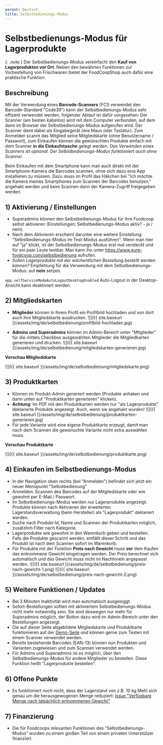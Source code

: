```yaml
---
parent: Deutsch
title: Selbstbedienungs-Modus
---
```


# Selbstbedienungs-Modus für Lagerprodukte

{: .note }
Der Selbstbedienungs-Modus vereinfacht den **Kauf von Lagerprodukten vor Ort**. Neben den bewährten Funktionen zur Vorbestellung von Frischwaren bietet der FoodCoopShop auch dafür eine praktische Funktion.

## Beschreibung

Mit der Verwendung eines **Barcode-Scanners** (FCS verwendet den Barcode-Standard "Code39") kann der Selbstbedienungs-Modus sehr effizent verwendet werden, folgender Ablauf ist dafür vorgesehen:
Der Scanner (am besten kabellos) wird mit dem Computer verbunden, auf dem dann im Browser der Selbstbedienungs-Modus aufgerufen wird. Der Scanner dient dabei als Eingabegerät (wie Maus oder Tastatur). Zum Anmelden scannt das Mitglied seine Mitgliedskarte (ohne Benutzername / Passwort), zum Einkaufen können die gewünschten Produkte einfach mit dem Scanner **in die Einkaufstasche** gelegt werden. *Das Verwenden eines Scanners ist optional. Der Selbstbedienungs-Modus funktioniert auch ohne Scanner.*

Beim Einkaufen mit dem Smartphone kann man auch direkt mit der Smartphone-Kamera die Barcodes scannen, ohne sich dazu eine App installieren zu müssen. Dazu muss im Profil das Häkchen bei "Ich möchte die Kamera meines Smartphones zum Scannen der Barcodes benutzen." angehakt werden und beim Scannen dann der Kamera-Zugriff freigegeben werden.

## 1) Aktivierung / Einstellungen
* Superadmins können den Selbstbedienungs-Modus für ihre Foodcoop selbst aktivieren (Einstellungen: Selbstbedienungs-Modus aktiv? - ja / nein).
* Nach dem Aktivieren erscheint darunter eine weitere Einstellung: "Selbstbedienungs-Modus im Test-Modus ausführen". Wenn man hier auf "ja" klickt, ist der Selbstbedienungs-Modus erst mal versteckt und für ein paar Leute testbar. Man kann ihn unter https://www.eure-foodcoop.com/selbstbedienung aufrufen.
* *Sollen Lagerprodukte mit der wöchentlichen Bestellung bestellt werden können?* Empfehlung für die Verwendung mit dem Selbstbedienungs-Modus: auf **nein** setzen.

`app.selfServiceModeAutoLogoutDesktopEnabled` Auto-Logout in der Desktop-Ansicht kann deaktiviert werden.

## 2) Mitgliedskarten
* **Mitglieder** können in ihrem Profil ein Profilbild hochladen und von dort auch ihre Mitgliedskarte ausdrucken.
![]({{ site.baseurl }}/assets/img/de/selbstbedienung/profilbild-hochladen.jpg)

* **Admins und Superadmins** können im Admin-Bereich unter "Mitglieder" für die mittels Checkbox ausgewählten Mitglieder die Mitgliedkarten generieren und drucken.
![]({{ site.baseurl }}/assets/img/de/selbstbedienung/mitgliedskarten-generieren.jpg)

**Vorschau Mitgliedskarte**

![]({{ site.baseurl }}/assets/img/de/selbstbedienung/mitgliedskarte.png)

## 3) Produktkarten
* Können im Produkt-Admin generiert werden (Produkte anhaken und dann unten auf "Produktkarten generieren" klicken).
* **Achtung**: Im PDF mit den Produktkarten werden nur "als Lagerprodukte" deklarierte Produkte angezeigt. Auch, wenn sie angehakt wurden!
![]({{ site.baseurl }}/assets/img/de/selbstbedienung/produktkarten-generieren.jpg)
* Für jede Variante wird eine eigene Produktkarte erzeugt, damit man nach dem Scannen die gewünschte Variante nicht extra auswählen muss.

**Vorschau Produktkarte**

![]({{ site.baseurl }}/assets/img/de/selbstbedienung/produktkarte.png)


## 4) Einkaufen im Selbstbedienungs-Modus
* In der Navigation oben rechts (bei "Anmelden") befindet sich jetzt ein neuer Menüpunkt "Selbstbedienung"
* Anmelden: Scannen des Barcodes auf der Mitgliedskarte oder wie gewohnt per E-Mail / Passwort.
* Im Selbstbedienungs-Modus werden nur Lagerprodukte angezeigt. Produkte können nach Aktivieren der erweiterten Lagerstandsverwaltung (beim Hersteller) als "Lagerprodukt" deklariert werden.
* Suche nach Produkt-Id, Name und Scannen der Produktkarten möglich, zusätzlich Filter nach Kategorie.
* Lagerprodukte wie gewohnt in den Warenkorb geben und bestellen. Falls die Produkte gescannt werden, entfällt dieser Schritt und das Produkt ist nach dem Scannen sofort im Warenkorb.
* Für Produkte mit der Funktion **Preis nach Gewicht** muss **vor** dem Kaufen das entnommene Gewicht eingetragen werden. Der Preis berechnet sich automatisch und das Gewicht muss nicht im Nachhinein angepasst werden.
![]({{ site.baseurl }}/assets/img/de/selbstbedienung/preis-nach-gewicht-1.png)
![]({{ site.baseurl }}/assets/img/de/selbstbedienung/preis-nach-gewicht-2.png)


## 5) Weitere Funktionen / Updates
* Bei 3 Minuten Inaktivität wird man automatisch ausgeloggt.
* Sofort-Bestellungen sollten mit aktiviertem Selbstbedienungs-Modus nicht mehr notwendig sein. Sie sind deswegen nur mehr für Superadmins möglich, der Button dazu wird im Admin-Bereich unter den Bestellungen angezeigt.
* Die auf dieser Seite abgebildete Mitgliedskarte und Produktkarte funktionieren auf der [Demo-Seite](https://demo-de.foodcoopshop.com) und können gerne zum Testen mit einem Scanner verwendet werden.
* Bereits bestehende Barcodes (EAN-13) können nun Produkten und Varianten zugewiesen und zum Scannen verwendet werden.
* Für Admins und Superadmins ist es möglich, über den Selbstbedienungs-Modus für andere Mitglieder zu bestellen. Diese Funktion heißt "Lagerprodukte bestellen".


## 6) Offene Punkte
* Es funktioniert noch nicht, dass der Lagerstand von z.B. 10 kg Mehl sich genau um die herausgewogenen Menge reduziert: [Issue "Verfügbare Menge nach tatsächlich entnommenen Gewicht"]({{site.repo_url}}/issues/336)

## 7) Finanzierung
* Die für Foodcoops relevanten Funktionen des "Selbstbedienungs-Modus" wurden zu einem großen Teil von einem privaten Unterstützer finanziert.
